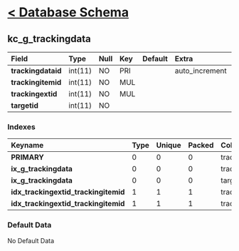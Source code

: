 # [< Database Schema](DatabaseSchema.md) #

## kc\_g\_trackingdata ##
| **Field** | Type | Null | Key | Default | Extra | Comment |
|:----------|:-----|:-----|:----|:--------|:------|:--------|
| **trackingdataid** | int(11) | NO | PRI |  | auto\_increment |  |
| **trackingitemid** | int(11) | NO | MUL |  |  |  |
| **trackingextid** | int(11) | NO | MUL |  |  |  |
| **targetid** | int(11) | NO |  |  |  |  |


### Indexes ###
| **Keyname** | Type | Unique | Packed | Column | Seq | Cardinality | Collation | Null | Comment |
|:------------|:-----|:-------|:-------|:-------|:----|:------------|:----------|:-----|:--------|
| **PRIMARY** | 0 | 0 | 0 | trackingdataid | 1 | 0 | A | 0 | 0 |
| **ix\_g\_trackingdata** | 0 | 0 | 0 | trackingitemid | 1 |  | A | 0 | 0 |
| **ix\_g\_trackingdata** | 0 | 0 | 0 | targetid | 2 | 0 | A | 0 | 0 |
| **idx\_trackingextid\_trackingitemid** | 1 | 1 | 1 | trackingextid | 1 |  | A | 1 | 1 |
| **idx\_trackingextid\_trackingitemid** | 1 | 1 | 1 | trackingitemid | 2 |  | A | 1 | 1 |


### Default Data ###
No Default Data
